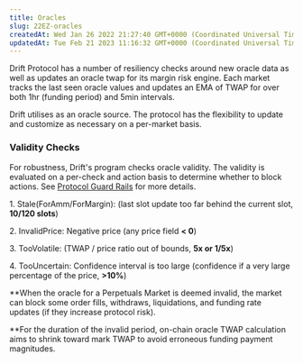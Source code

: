 ```yaml
---
title: Oracles
slug: 22EZ-oracles
createdAt: Wed Jan 26 2022 21:27:40 GMT+0000 (Coordinated Universal Time)
updatedAt: Tue Feb 21 2023 11:16:32 GMT+0000 (Coordinated Universal Time)
---
```


Drift Protocol has a number of resiliency checks around new oracle data as well as updates an oracle twap for its margin risk engine. Each market tracks the last seen oracle values and updates an EMA of TWAP for over both 1hr (funding period) and 5min intervals.

Drift utilises as an oracle source.  The protocol has the flexibility to update and customize as necessary on a per-market basis.

### Validity Checks

For robustness, Drift's program checks oracle validity. The validity is evaluated on a per-check and action basis to determine whether to block actions. See [Protocol Guard Rails](<../Risk & Safety/1 Protocol Guard Rails>) for more details.

1\. Stale(ForAmm/ForMargin): (last slot update too far behind the current slot, **10/120 slots**)

2\. InvalidPrice: Negative price (any price field **< 0**)

3\. TooVolatile: (TWAP / price ratio out of bounds, **5x or 1/5x**)

4\. TooUncertain: Confidence interval is too large (confidence if a very large percentage of the price, **>10%**)

**When the oracle for a Perpetuals Market is deemed invalid, the market can block some order fills, withdraws, liquidations, and funding rate updates (if they increase protocol risk).&#x20;

**For the duration of the invalid period, on-chain oracle TWAP calculation aims to shrink toward mark TWAP to avoid erroneous funding payment magnitudes.&#x20;

